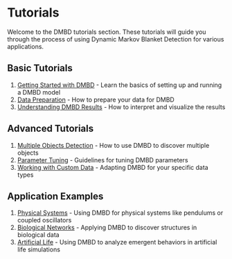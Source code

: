 # Tutorials

Welcome to the DMBD tutorials section. These tutorials will guide you through the process of using Dynamic Markov Blanket Detection for various applications.

## Basic Tutorials

1. [Getting Started with DMBD](getting_started.md) - Learn the basics of setting up and running a DMBD model
2. [Data Preparation](data_preparation.md) - How to prepare your data for DMBD
3. [Understanding DMBD Results](understanding_results.md) - How to interpret and visualize the results

## Advanced Tutorials

1. [Multiple Objects Detection](multiple_objects.md) - How to use DMBD to discover multiple objects
2. [Parameter Tuning](parameter_tuning.md) - Guidelines for tuning DMBD parameters
3. [Working with Custom Data](custom_data.md) - Adapting DMBD for your specific data types

## Application Examples

1. [Physical Systems](physical_systems.md) - Using DMBD for physical systems like pendulums or coupled oscillators
2. [Biological Networks](biological_networks.md) - Applying DMBD to discover structures in biological data
3. [Artificial Life](artificial_life.md) - Using DMBD to analyze emergent behaviors in artificial life simulations 